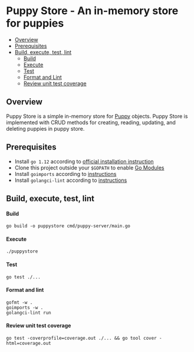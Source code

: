 # Puppy Store - An in-memory store for puppies

<!-- MarkdownTOC -->

- [Overview](#overview)
- [Prerequisites](#prerequisites)
- [Build, execute, test, lint](#betl)
    - [Build](#build)
    - [Execute](#execute)
    - [Test](#test)
    - [Format and Lint](#lint)
    - [Review unit test coverage](#coverage)

<!-- /MarkdownTOC -->

## Overview

Puppy Store is a simple in-memory store for [Puppy](pkg/puppy/types.go) objects. Puppy Store 
is implemented with CRUD methods for creating, reading, updating, and deleting puppies in puppy store.

## Prerequisites

-   Install `go 1.12` according to [official installation instruction](https://golang.org/doc/install)
-   Clone this project outside your `$GOPATH` to enable [Go Modules](https://github.com/golang/go/wiki/Modules)
-   Install `goimports` according to [instructions](https://godoc.org/golang.org/x/tools/cmd/goimports)
-   Install `golangci-lint` according to [instructions](https://github.com/golangci/golangci-lint#local-installation)

## Build, execute, test, lint <a name="betl"></a>

#### Build

    go build -o puppystore cmd/puppy-server/main.go
    
#### Execute

    ./puppystore

#### Test

    go test ./...

#### Format and lint <a name="lint"></a>

    gofmt -w .
    goimports -w .
    golangci-lint run

#### Review unit test coverage <a name="coverage"></a>

    go test -coverprofile=coverage.out ./... && go tool cover -html=coverage.out
